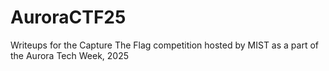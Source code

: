 # AuroraCTF25
Writeups for the Capture The Flag competition hosted by MIST as a part of the Aurora Tech Week, 2025
